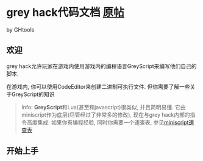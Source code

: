 # grey hack代码文档 [原帖](https://codedocs.ghtools.xyz/)

by GHtools 

## 欢迎

grey hack允许玩家在游戏内使用游戏内的编程语言GreyScript来编写他们自己的脚本.

在游戏内, 你可以使用CodeEditor来创建二进制可执行文件. 但你需要了解一些关于GreyScript的知识

> Info:
> **GreyScript**和Lua(甚至和javascript)很类似, 并且简明易懂. 它由miniscript作为底层(尽管经过了非常多的修改), 现在与grey hack内部的指令高度集成. 如果你有编程经验, 同时你需要一个速查表, 参见[miniscript速查表](https://codedocs.ghtools.xyz/files/MiniScript-QuickRef.pdf)

## 开始上手

